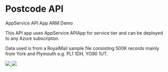 # Postcode API
AppService API App ARM Demo

This API app uses AppService APIApp for service tier and can be deployed to any Azure subscripton. 

Data used is from a RoyalMail sample file consisting 500K records mainly from York and Plymouth e.g. PL1 1DH, YO90 1UT.

<a href="https://portal.azure.com/#create/Microsoft.Template/uri/https%3A%2F%2Fraw.githubusercontent.com%2Fsuneetnangia%2Fpostcodeapi%2Fmaster%2FMicrosoft.Demo.Postcode.API.Template%2FTemplates%2FAPIApp.json" target="_blank">
    <img src="http://azuredeploy.net/deploybutton.png"/>
</a>
<a href="http://armviz.io/#/?load=https%3A%2F%2Fraw.githubusercontent.com%2Fsuneetnangia%2Fpostcodeapi%2Fmaster%2FMicrosoft.Demo.Postcode.API.Template%2FTemplates%2FAPIApp.json" target="_blank">
    <img src="http://armviz.io/visualizebutton.png"/>
</a>
